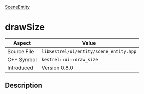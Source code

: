 [SceneEntity](index.md)
# drawSize
| Aspect | Value |
| --- | --- |
| Source File | `libKestrel/ui/entity/scene_entity.hpp` |
| C++ Symbol | `kestrel::ui::draw_size` |
| Introduced | Version 0.8.0 |
## Description
